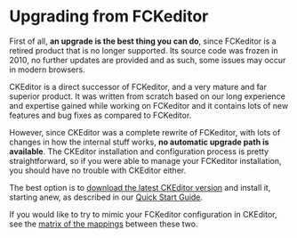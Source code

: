 <!--
Copyright (c) 2003-2017, CKSource - Frederico Knabben. All rights reserved.
For licensing, see LICENSE.md.
-->

# Upgrading from FCKeditor

First of all, **an upgrade is the best thing you can do**, since FCKeditor is a retired product that is no longer supported. Its source code was frozen in 2010, no further updates are provided and as such, some issues may occur in modern browsers.

CKEditor is a direct successor of FCKeditor, and a very mature and far superior product. It was written from scratch based on our long experience and expertise gained while working on FCKeditor and it contains lots of new features and bug fixes as compared to FCKeditor.

However, since CKEditor was a complete rewrite of FCKeditor, with lots of changes in how the internal stuff works, **no automatic upgrade path is available**. The CKEditor installation and configuration process is pretty straightforward, so if you were able to manage your FCKeditor installation, you should have no trouble with CKEditor either.

The best option is to [download the latest CKEditor version](https://ckeditor.com/ckeditor-4/download/) and install it, starting anew, as described in our [Quick Start Guide](#!/guide/dev_installation).

<p class="tip">
	If you would like to try to mimic your FCKeditor configuration in CKEditor, see the <a href="http://docs.cksource.com/CKEditor_3.x/Developers_Guide/FCKeditor_CKEditor_Configuration_Mapping">matrix of the mappings</a> between these two.
</p>
